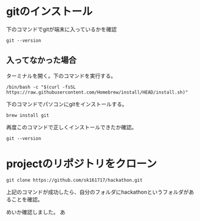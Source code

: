 # gitのインストール
下のコマンドでgitが端末に入っているかを確認
```
git --version
```
## 入ってなかった場合
ターミナルを開く。下のコマンドを実行する。
```
/bin/bash -c "$(curl -fsSL https://raw.githubusercontent.com/Homebrew/install/HEAD/install.sh)"
```
下のコマンドでパソコンにgitをインストールする。
```
brew install git
```
再度このコマンドで正しくインストールできたか確認。
```
git --version
```

# projectのリポジトリをクローン
```
git clone https://github.com/sk161717/hackathon.git
```
上記のコマンドが成功したら、自分のフォルダにhackathonというフォルダがあることを確認。

めいか確認しました。
あ

